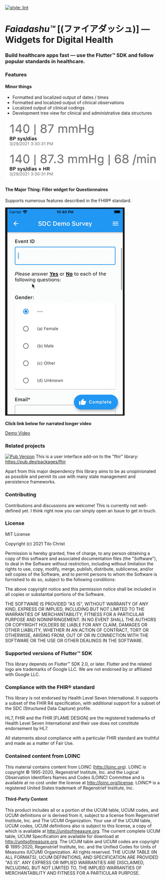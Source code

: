 [![style: lint](https://img.shields.io/badge/style-lint-4BC0F5.svg)](https://pub.dev/packages/lint)

# *Faiadashu™* [(ファイアダッシュ)] — Widgets for Digital Health

### Build healthcare apps fast — use the Flutter™ SDK and follow popular standards in healthcare.

### Features
#### Minor things
* Formatted and localized output of dates / times
* Formatted and localized output of clinical observations
* Localized output of clinical codings
* Development tree view for clinical and administrative data structures
  
![Screenshot](./doc/png/observations.png)

#### The Major Thing: Filler widget for Questionnaires

Supports numerous features described in the FHIR® standard.

![Screenshot](./doc/png/github-teaser.gif)

**Click link below for narrated longer video**

[Demo Video](https://github.com/tiloc/faiadashu/blob/f53a13cbecb707c51534b4bacdd52d72be291506/doc/movies/sdc-example.mp4)

### Related projects
[![Pub Version](https://img.shields.io/pub/v/fhir?label=pub.dev&labelColor=333940&logo=dart)](https://pub.dev/packages/fhir)
This is a user interface add-on to the "fhir" library: https://pub.dev/packages/fhir

Apart from this major dependency this library aims to be as unopinionated as possible and permit its use with many
state management and persistence frameworks.

### Contributing
Contributions and discussions are welcome! This is currently not well-defined yet. I think right now you can simply open
an Issue to get in touch.

### License
MIT License

Copyright (c) 2021 Tilo Christ

Permission is hereby granted, free of charge, to any person obtaining a copy
of this software and associated documentation files (the "Software"), to deal
in the Software without restriction, including without limitation the rights
to use, copy, modify, merge, publish, distribute, sublicense, and/or sell
copies of the Software, and to permit persons to whom the Software is
furnished to do so, subject to the following conditions:

The above copyright notice and this permission notice shall be included in all
copies or substantial portions of the Software.

THE SOFTWARE IS PROVIDED "AS IS", WITHOUT WARRANTY OF ANY KIND, EXPRESS OR
IMPLIED, INCLUDING BUT NOT LIMITED TO THE WARRANTIES OF MERCHANTABILITY,
FITNESS FOR A PARTICULAR PURPOSE AND NONINFRINGEMENT. IN NO EVENT SHALL THE
AUTHORS OR COPYRIGHT HOLDERS BE LIABLE FOR ANY CLAIM, DAMAGES OR OTHER
LIABILITY, WHETHER IN AN ACTION OF CONTRACT, TORT OR OTHERWISE, ARISING FROM,
OUT OF OR IN CONNECTION WITH THE SOFTWARE OR THE USE OR OTHER DEALINGS IN THE
SOFTWARE.

### Supported versions of Flutter™ SDK
This library depends on Flutter™ SDK 2.0, or later.
Flutter and the related logo are trademarks of Google LLC. We are not endorsed by or affiliated with Google LLC.

### Compliance with the FHIR® standard
This library is not endorsed by Health Level Seven International. It supports a subset of the FHIR R4 specification,
with additional support for a subset of the SDC (Structured Data Capture) profile.

HL7, FHIR and the FHIR [FLAME DESIGN] are the registered trademarks of Health Level Seven International and their use does not constitute endorsement by HL7.

All statements about compliance with a particular FHIR standard are truthful and made as a matter of Fair Use.

### Contained content from LOINC
This material contains content from LOINC (http://loinc.org). LOINC is copyright © 1995-2020, Regenstrief Institute, Inc. and the Logical Observation Identifiers Names and Codes (LOINC) Committee and is available at no cost under the license at http://loinc.org/license. LOINC® is a registered United States trademark of Regenstrief Institute, Inc.

#### Third-Party Content
This product includes all or a portion of the UCUM table, UCUM codes, and UCUM definitions or is derived from it, subject to a license from Regenstrief Institute, Inc. and The UCUM Organization. Your use of the UCUM table, UCUM codes, UCUM definitions also is subject to this license, a copy of which is available at http://unitsofmeasure.org. The current complete UCUM table, UCUM Specification are available for download at http://unitsofmeasure.org. The UCUM table and UCUM codes are copyright © 1995-2020, Regenstrief Institute, Inc. and the Unified Codes for Units of Measures (UCUM) Organization. All rights reserved. THE UCUM TABLE (IN ALL FORMATS), UCUM DEFINITIONS, AND SPECIFICATION ARE PROVIDED "AS IS". ANY EXPRESS OR IMPLIED WARRANTIES ARE DISCLAIMED, INCLUDING, BUT NOT LIMITED TO, THE IMPLIED WARRANTIES OF MERCHANTABILITY AND FITNESS FOR A PARTICULAR PURPOSE.

